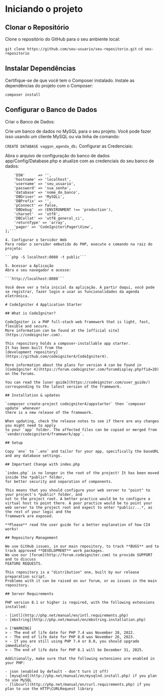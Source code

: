 # Iniciando o projeto
## Clonar o Repositório
Clone o repositório do GitHub para o seu ambiente local:

```git clone https://github.com/seu-usuario/seu-repositorio.git```
```cd seu-repositorio```
## Instalar Dependências
Certifique-se de que você tem o Composer instalado. Instale as dependências do projeto com o Composer:

```composer install```
## Configurar o Banco de Dados
Criar o Banco de Dados:

Crie um banco de dados no MySQL para o seu projeto. Você pode fazer isso usando um cliente MySQL ou via linha de comando:

```CREATE DATABASE vaggon_agenda_db;```
Configurar as Credenciais:

Abra o arquivo de configuração do banco de dados app/Config/Database.php e atualize com as credenciais do seu banco de dados:

```public $default = [
    'DSN'      => '',
    'hostname' => 'localhost',
    'username' => 'seu_usuario',
    'password' => 'sua_senha',
    'database' => 'nome_do_banco',
    'DBDriver' => 'MySQLi',
    'DBPrefix' => '',
    'pConnect' => false,
    'DBDebug'  => (ENVIRONMENT !== 'production'),
    'charset'  => 'utf8',
    'DBCollat' => 'utf8_general_ci',
    'returnType' => 'array',
    'pager' => 'CodeIgniter\Pager\View',
];```

4. Configurar o Servidor Web
Para rodar o servidor embutido do PHP, execute o comando na raiz do projeto:

```php -S localhost:8080 -t public```

5. Acessar a Aplicação
Abra o seu navegador e acesse:

```http://localhost:8080```

Você deve ver a tela inicial da aplicação. A partir daqui, você pode se registrar, fazer login e usar as funcionalidades da agenda eletrônica.

# CodeIgniter 4 Application Starter

## What is CodeIgniter?

CodeIgniter is a PHP full-stack web framework that is light, fast, flexible and secure.
More information can be found at the [official site](https://codeigniter.com).

This repository holds a composer-installable app starter.
It has been built from the
[development repository](https://github.com/codeigniter4/CodeIgniter4).

More information about the plans for version 4 can be found in [CodeIgniter 4](https://forum.codeigniter.com/forumdisplay.php?fid=28) on the forums.

You can read the [user guide](https://codeigniter.com/user_guide/)
corresponding to the latest version of the framework.

## Installation & updates

`composer create-project codeigniter4/appstarter` then `composer update` whenever
there is a new release of the framework.

When updating, check the release notes to see if there are any changes you might need to apply
to your `app` folder. The affected files can be copied or merged from
`vendor/codeigniter4/framework/app`.

## Setup

Copy `env` to `.env` and tailor for your app, specifically the baseURL
and any database settings.

## Important Change with index.php

`index.php` is no longer in the root of the project! It has been moved inside the *public* folder,
for better security and separation of components.

This means that you should configure your web server to "point" to your project's *public* folder, and
not to the project root. A better practice would be to configure a virtual host to point there. A poor practice would be to point your web server to the project root and expect to enter *public/...*, as the rest of your logic and the
framework are exposed.

**Please** read the user guide for a better explanation of how CI4 works!

## Repository Management

We use GitHub issues, in our main repository, to track **BUGS** and to track approved **DEVELOPMENT** work packages.
We use our [forum](http://forum.codeigniter.com) to provide SUPPORT and to discuss
FEATURE REQUESTS.

This repository is a "distribution" one, built by our release preparation script.
Problems with it can be raised on our forum, or as issues in the main repository.

## Server Requirements

PHP version 8.1 or higher is required, with the following extensions installed:

- [intl](http://php.net/manual/en/intl.requirements.php)
- [mbstring](http://php.net/manual/en/mbstring.installation.php)

> [!WARNING]
> - The end of life date for PHP 7.4 was November 28, 2022.
> - The end of life date for PHP 8.0 was November 26, 2023.
> - If you are still using PHP 7.4 or 8.0, you should upgrade immediately.
> - The end of life date for PHP 8.1 will be December 31, 2025.

Additionally, make sure that the following extensions are enabled in your PHP:

- json (enabled by default - don't turn it off)
- [mysqlnd](http://php.net/manual/en/mysqlnd.install.php) if you plan to use MySQL
- [libcurl](http://php.net/manual/en/curl.requirements.php) if you plan to use the HTTP\CURLRequest library
